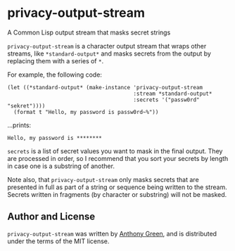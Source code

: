 # privacy-output-stream
A Common Lisp output stream that masks secret strings

`privacy-output-stream` is a character output stream that wraps other
streams, like `*standard-output*` and masks secrets from the output by
replacing them with a series of `*`.

For example, the following code:
```
(let ((*standard-output* (make-instance 'privacy-output-stream
                                        :stream *standard-output*
                                        :secrets '("passw0rd" "sekret"))))
  (format t "Hello, my password is passw0rd~%"))
```

...prints:
```
Hello, my password is ********
```

```secrets``` is a list of secret values you want to mask in the final
output.  They are processed in order, so I recommend that you sort
your secrets by length in case one is a substring of another.

Note also, that `privacy-output-stream` only masks secrets that are
presented in full as part of a string or sequence being written to the
stream.  Secrets written in fragments (by character or substring) will
not be masked.

Author and License
-------------------

``privacy-output-stream`` was written by [Anthony Green](https://github.com/atgreen),
and is distributed under the terms of the MIT license.
